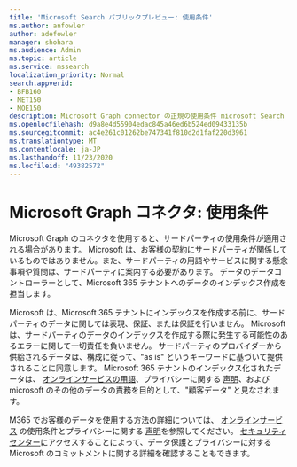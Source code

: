 ```yaml
---
title: 'Microsoft Search パブリックプレビュー: 使用条件'
ms.author: anfowler
author: adefowler
manager: shohara
ms.audience: Admin
ms.topic: article
ms.service: mssearch
localization_priority: Normal
search.appverid:
- BFB160
- MET150
- MOE150
description: Microsoft Graph connector の正規の使用条件 microsoft Search のパブリックプレビュー
ms.openlocfilehash: d9a8e4d55904edac845a46ed6b524ed09433135b
ms.sourcegitcommit: ac4e261c01262be747341f810d2d1faf220d3961
ms.translationtype: MT
ms.contentlocale: ja-JP
ms.lasthandoff: 11/23/2020
ms.locfileid: "49382572"
---
```

# <a name="microsoft-graph-connectors-terms-of-use"></a>Microsoft Graph コネクタ: 使用条件

Microsoft Graph のコネクタを使用すると、サードパーティの使用条件が適用される場合があります。 Microsoft は、お客様の契約にサードパーティが関係しているものではありません。また、サードパーティの用語やサービスに関する懸念事項や質問は、サードパーティに案内する必要があります。 データのデータコントローラーとして、Microsoft 365 テナントへのデータのインデックス作成を担当します。

Microsoft は、Microsoft 365 テナントにインデックスを作成する前に、サードパーティのデータに関しては表現、保証、または保証を行いません。  Microsoft は、サードパーティのデータのインデックスを作成する際に発生する可能性のあるエラーに関して一切責任を負いません。  サードパーティのプロバイダーから供給されるデータは、構成に従って、"as is" というキーワードに基づいて提供されることに同意します。 Microsoft 365 テナントのインデックス化されたデータは、 [オンラインサービスの用語](http://www.microsoftvolumelicensing.com/Downloader.aspx?documenttype=OST&lang=English)、プライバシーに関する [声明](https://privacy.microsoft.com/privacystatement)、および microsoft のその他のデータの責務を目的として、"顧客データ" と見なされます。

M365 でお客様のデータを使用する方法の詳細については、 [オンラインサービス](http://www.microsoftvolumelicensing.com/Downloader.aspx?documenttype=OST&lang=English) の使用条件とプライバシーに関する [声明](https://privacy.microsoft.com/privacystatement)を参照してください。 [セキュリティセンター](https://www.microsoft.com/trust-center)にアクセスすることによって、データ保護とプライバシーに対する Microsoft のコミットメントに関する詳細を確認することもできます。

